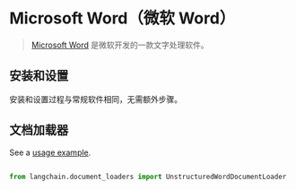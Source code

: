 # Microsoft Word（微软 Word）


>[Microsoft Word](https://www.microsoft.com/en-us/microsoft-365/word) 是微软开发的一款文字处理软件。


## 安装和设置


安装和设置过程与常规软件相同，无需额外步骤。


## 文档加载器


See a [usage example](../modules/indexes/document_loaders/examples/microsoft_word.ipynb).





```python

from langchain.document_loaders import UnstructuredWordDocumentLoader

```

